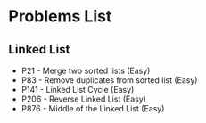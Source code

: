 # Problems List

## Linked List
* P21 - Merge two sorted lists (Easy)  
* P83 - Remove duplicates from sorted list (Easy)
* P141 - Linked List Cycle (Easy)
* P206 - Reverse Linked List (Easy)  
* P876 - Middle of the Linked List (Easy)  